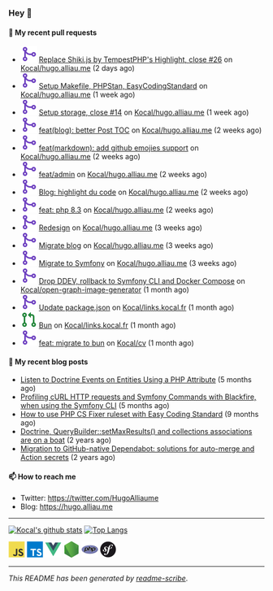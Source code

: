 ### Hey 👋

#### 👷 My recent pull requests

- ![](./assets/pr-merged.svg) [Replace Shiki.js by TempestPHP&#39;s Highlight, close #26](https://github.com/Kocal/hugo.alliau.me/pull/27) on [Kocal/hugo.alliau.me](https://github.com/Kocal/hugo.alliau.me) (2 days ago)
- ![](./assets/pr-merged.svg) [Setup Makefile, PHPStan, EasyCodingStandard](https://github.com/Kocal/hugo.alliau.me/pull/23) on [Kocal/hugo.alliau.me](https://github.com/Kocal/hugo.alliau.me) (1 week ago)
- ![](./assets/pr-merged.svg) [Setup storage, close #14](https://github.com/Kocal/hugo.alliau.me/pull/19) on [Kocal/hugo.alliau.me](https://github.com/Kocal/hugo.alliau.me) (1 week ago)
- ![](./assets/pr-merged.svg) [feat(blog): better Post TOC](https://github.com/Kocal/hugo.alliau.me/pull/8) on [Kocal/hugo.alliau.me](https://github.com/Kocal/hugo.alliau.me) (2 weeks ago)
- ![](./assets/pr-merged.svg) [feat(markdown): add github emojies support](https://github.com/Kocal/hugo.alliau.me/pull/7) on [Kocal/hugo.alliau.me](https://github.com/Kocal/hugo.alliau.me) (2 weeks ago)
- ![](./assets/pr-merged.svg) [feat/admin](https://github.com/Kocal/hugo.alliau.me/pull/6) on [Kocal/hugo.alliau.me](https://github.com/Kocal/hugo.alliau.me) (2 weeks ago)
- ![](./assets/pr-merged.svg) [Blog: highlight du code](https://github.com/Kocal/hugo.alliau.me/pull/5) on [Kocal/hugo.alliau.me](https://github.com/Kocal/hugo.alliau.me) (2 weeks ago)
- ![](./assets/pr-merged.svg) [feat: php 8.3](https://github.com/Kocal/hugo.alliau.me/pull/4) on [Kocal/hugo.alliau.me](https://github.com/Kocal/hugo.alliau.me) (2 weeks ago)
- ![](./assets/pr-merged.svg) [Redesign](https://github.com/Kocal/hugo.alliau.me/pull/3) on [Kocal/hugo.alliau.me](https://github.com/Kocal/hugo.alliau.me) (3 weeks ago)
- ![](./assets/pr-merged.svg) [Migrate blog](https://github.com/Kocal/hugo.alliau.me/pull/2) on [Kocal/hugo.alliau.me](https://github.com/Kocal/hugo.alliau.me) (3 weeks ago)
- ![](./assets/pr-merged.svg) [Migrate to Symfony](https://github.com/Kocal/hugo.alliau.me/pull/1) on [Kocal/hugo.alliau.me](https://github.com/Kocal/hugo.alliau.me) (3 weeks ago)
- ![](./assets/pr-merged.svg) [Drop DDEV, rollback to Symfony CLI and Docker Compose](https://github.com/Kocal/open-graph-image-generator/pull/9) on [Kocal/open-graph-image-generator](https://github.com/Kocal/open-graph-image-generator) (1 month ago)
- ![](./assets/pr-merged.svg) [Update package.json](https://github.com/Kocal/links.kocal.fr/pull/7) on [Kocal/links.kocal.fr](https://github.com/Kocal/links.kocal.fr) (1 month ago)
- ![](./assets/pr-open.svg) [Bun](https://github.com/Kocal/links.kocal.fr/pull/6) on [Kocal/links.kocal.fr](https://github.com/Kocal/links.kocal.fr) (1 month ago)
- ![](./assets/pr-merged.svg) [feat: migrate to bun](https://github.com/Kocal/cv/pull/2) on [Kocal/cv](https://github.com/Kocal/cv) (1 month ago)

#### 📜 My recent blog posts

- [Listen to Doctrine Events on Entities Using a PHP Attribute](https://hugo.alliau.me/blog/posts/2023-11-12-listen-to-doctrine-events-on-entities-using-a-php-attribute) (5 months ago)
- [Profiling cURL HTTP requests and Symfony Commands with Blackfire, when using the Symfony CLI](https://hugo.alliau.me/blog/posts/2023-10-21-profiling-curl-http-requests-and-symfony-commands-with-blackfire-when-using-the-symfony-cli) (5 months ago)
- [How to use PHP CS Fixer ruleset with Easy Coding Standard](https://hugo.alliau.me/blog/posts/2023-07-19-how-to-use-php-cs-fixer-ruleset-with-easy-coding-standard) (9 months ago)
- [Doctrine, QueryBuilder::setMaxResults() and collections associations are on a boat](https://hugo.alliau.me/blog/posts/2022-01-07-doctrine-querybuilder-setmaxresults-and-collections-associations-are-on-a-boat) (2 years ago)
- [Migration to GitHub-native Dependabot: solutions for auto-merge and Action secrets](https://hugo.alliau.me/blog/posts/2021-05-04-migration-to-github-native-dependabot-solutions-for-auto-merge-and-action-secrets) (2 years ago)

#### 📫 How to reach me

- Twitter: https://twitter.com/HugoAlliaume
- Blog: https://hugo.alliau.me

---

[![Kocal's github stats](https://github-readme-stats.vercel.app/api?username=Kocal&count_private=true&hide=stars)](https://github.com/anuraghazra/github-readme-stats)
[![Top Langs](https://github-readme-stats.vercel.app/api/top-langs/?username=Kocal&layout=compact)](https://github.com/anuraghazra/github-readme-stats)

<img src="https://raw.githubusercontent.com/devicons/devicon/master/icons/javascript/javascript-original.svg" alt="javascript" title="javascript" width="32" height="32"/> <img src="https://raw.githubusercontent.com/devicons/devicon/master/icons/typescript/typescript-original.svg" alt="typescript" title="typescript" width="32" height="32"/> <img src="https://raw.githubusercontent.com/devicons/devicon/master/icons/vuejs/vuejs-original.svg" alt="vuejs" title="vuejs" width="32" height="32"/> <img src="https://raw.githubusercontent.com/devicons/devicon/master/icons/nodejs/nodejs-original.svg" alt="nodejs" title="nodejs" width="32" height="32"/> <img src="https://raw.githubusercontent.com/devicons/devicon/master/icons/php/php-original.svg" alt="php" title="php" width="32" height="32"/> <img src="https://raw.githubusercontent.com/devicons/devicon/master/icons/symfony/symfony-original.svg" alt="symfony" title="symfony" width="32" height="32"/> 

---

_This README has been generated by [readme-scribe](https://github.com/muesli/readme-scribe/)_.

